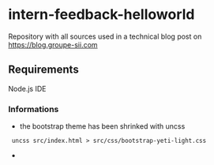 # intern-feedback-helloworld
Repository with all sources used in a technical blog post on https://blog.groupe-sii.com

## Requirements

Node.js
IDE

### Informations

- the bootstrap theme has been shrinked with uncss

``` shell
 uncss src/index.html > src/css/bootstrap-yeti-light.css
```

- 
